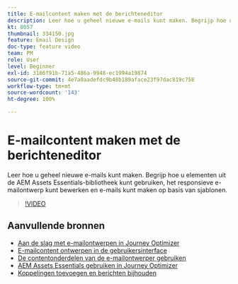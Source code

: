 ```yaml
---
title: E-mailcontent maken met de berichteneditor
description: Leer hoe u geheel nieuwe e-mails kunt maken. Begrijp hoe u elementen uit de AEM Assets Essentials-bibliotheek kunt gebruiken, het responsieve e-mailontwerp kunt bewerken en e-mails kunt maken op basis van sjablonen.
kt: 8057
thumbnail: 334150.jpg
feature: Email Design
doc-type: feature video
team: PM
role: User
level: Beginner
exl-id: 3186f91b-71a5-486a-9948-ec1994a19874
source-git-commit: 4e7a0aadefdc9b48b189aface23f97dac819c758
workflow-type: tm+mt
source-wordcount: '143'
ht-degree: 100%

---
```


# E-mailcontent maken met de berichteneditor

Leer hoe u geheel nieuwe e-mails kunt maken. Begrijp hoe u elementen uit de AEM Assets Essentials-bibliotheek kunt gebruiken, het responsieve e-mailontwerp kunt bewerken en e-mails kunt maken op basis van sjablonen.

>[!VIDEO](https://video.tv.adobe.com/v/334150?quality=12)

## Aanvullende bronnen

* [Aan de slag met e-mailontwerpen in Journey Optimizer](https://experienceleague.adobe.com/docs/journey-optimizer/using/create-messages/email-designer/design-emails.html?lang=nl)
* [E-mailcontent ontwerpen in de gebruikersinterface](https://experienceleague.adobe.com/docs/journey-optimizer/using/create-messages/email-designer/create-email-content.html?lang=nl)
* [De contentonderdelen van de e-mailontwerper gebruiken](https://experienceleague.adobe.com/docs/journey-optimizer/using/create-messages/email-designer/content-components.html?lang=nl)
* [AEM Assets Essentials gebruiken in Journey Optimizer](https://experienceleague.adobe.com/docs/journey-optimizer/using/create-messages/assets-essentials.html?lang=nl)
* [Koppelingen toevoegen en berichten bijhouden](https://experienceleague.adobe.com/docs/journey-optimizer/using/create-messages/message-tracking.html?lang=nl)
